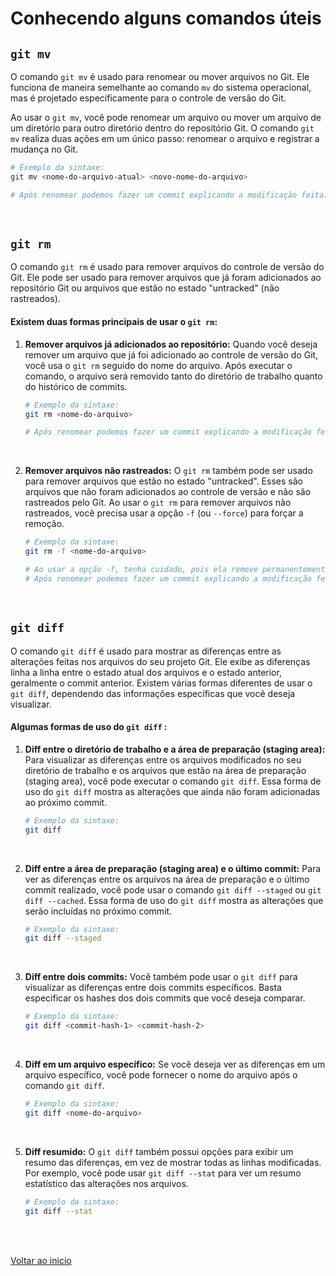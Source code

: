 # Conhecendo alguns comandos úteis

## `git mv`

O comando `git mv` é usado para renomear ou mover arquivos no Git. Ele funciona de maneira semelhante ao comando `mv` do sistema operacional, mas é projetado especificamente para o controle de versão do Git.

Ao usar o `git mv`, você pode renomear um arquivo ou mover um arquivo de um diretório para outro diretório dentro do repositório Git. O comando `git mv` realiza duas ações em um único passo: renomear o arquivo e registrar a mudança no Git.

```bash
# Exemplo da sintaxe:
git mv <nome-do-arquivo-atual> <novo-nome-do-arquivo>

# Após renomear podemos fazer um commit explicando a modificação feita.
```

<br>

## `git rm`

O comando `git rm` é usado para remover arquivos do controle de versão do Git. Ele pode ser usado para remover arquivos que já foram adicionados ao repositório Git ou arquivos que estão no estado "untracked" (não rastreados).

#### Existem duas formas principais de usar o `git rm`:
1. **Remover arquivos já adicionados ao repositório:** Quando você deseja remover um arquivo que já foi adicionado ao controle de versão do Git, você usa o `git rm` seguido do nome do arquivo. Após executar o comando, o arquivo será removido tanto do diretório de trabalho quanto do histórico de commits.
    
    ```bash
    # Exemplo da sintaxe:
    git rm <nome-do-arquivo>
    
    # Após renomear podemos fazer um commit explicando a modificação feita.
    ```

<br>

2. **Remover arquivos não rastreados:** O `git rm` também pode ser usado para remover arquivos que estão no estado "untracked". Esses são arquivos que não foram adicionados ao controle de versão e não são rastreados pelo Git. Ao usar o `git rm` para remover arquivos não rastreados, você precisa usar a opção `-f` (ou `--force`) para forçar a remoção.
    
    ```bash
    # Exemplo da sintaxe:
    git rm -f <nome-do-arquivo>
    
    # Ao usar a opção -f, tenha cuidado, pois ela remove permanentemente
    # Após renomear podemos fazer um commit explicando a modificação feita.
    ```
<br>

## `git diff`

O comando `git diff` é usado para mostrar as diferenças entre as alterações feitas nos arquivos do seu projeto Git. Ele exibe as diferenças linha a linha entre o estado atual dos arquivos e o estado anterior, geralmente o commit anterior. Existem várias formas diferentes de usar o `git diff`, dependendo das informações específicas que você deseja visualizar.

#### Algumas formas de uso do `git diff` :

1. **Diff entre o diretório de trabalho e a área de preparação (staging area):** Para visualizar as diferenças entre os arquivos modificados no seu diretório de trabalho e os arquivos que estão na área de preparação (staging area), você pode executar o comando `git diff`. Essa forma de uso do `git diff` mostra as alterações que ainda não foram adicionadas ao próximo commit.
    
    ```bash
    # Exemplo da sintaxe:
    git diff
    ```

<br>

2. **Diff entre a área de preparação (staging area) e o último commit:** Para ver as diferenças entre os arquivos na área de preparação e o último commit realizado, você pode usar o comando `git diff --staged` ou `git diff --cached`. Essa forma de uso do `git diff` mostra as alterações que serão incluídas no próximo commit.
    
    ```bash
    # Exemplo da sintaxe:
    git diff --staged
    ```

<br>

3. **Diff entre dois commits:** Você também pode usar o `git diff` para visualizar as diferenças entre dois commits específicos. Basta especificar os hashes dos dois commits que você deseja comparar.
    
    ```bash
    # Exemplo da sintaxe:
    git diff <commit-hash-1> <commit-hash-2>
    ```

<br>

4. **Diff em um arquivo específico:** Se você deseja ver as diferenças em um arquivo específico, você pode fornecer o nome do arquivo após o comando `git diff`.
    
    ```bash
    # Exemplo da sintaxe:
    git diff <nome-do-arquivo>
    ```
<br>

5. **Diff resumido:** O `git diff` também possui opções para exibir um resumo das diferenças, em vez de mostrar todas as linhas modificadas. Por exemplo, você pode usar `git diff --stat` para ver um resumo estatístico das alterações nos arquivos.
    
    ```bash
    # Exemplo da sintaxe:
    git diff --stat
    ```
<br>

<br>

[Voltar ao inicio](/README.md)